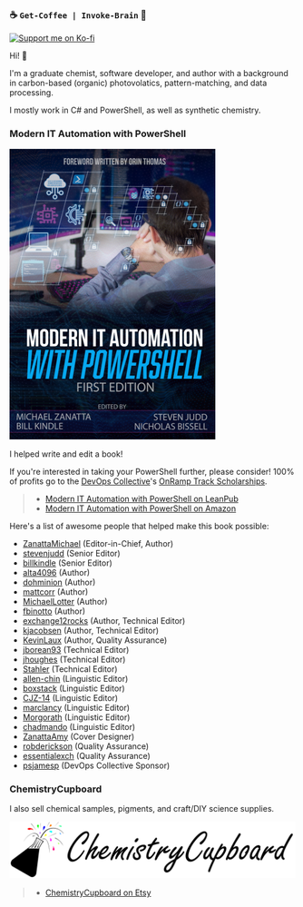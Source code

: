 ### ☕ `Get-Coffee | Invoke-Brain` 🧠

[<img src="https://storage.ko-fi.com/cdn/brandasset/kofi_button_blue.png" alt="Support me on Ko-fi" width="200"/>](https://ko-fi.com/V7V4SGXD9 "Mmm... coffee!")

Hi! 👋

I'm a graduate chemist, software developer, and author with a background in carbon-based (organic) photovolatics, pattern-matching, and data processing.

I mostly work in C# and PowerShell, as well as synthetic chemistry.

### Modern IT Automation with PowerShell

[![Modern IT Automation with PowerShell cover](ModernITAutomationWithPowerShell_Cover.png)](https://leanpub.com/modernautomationwithpowershell)

I helped write and edit a book!

If you're interested in taking your PowerShell further, please consider! 100% of profits go to the [DevOps Collective](https://devopscollective.org/)'s [OnRamp Track Scholarships](https://powershellsummit.org/onramp/).

> - [Modern IT Automation with PowerShell on LeanPub](https://leanpub.com/modernautomationwithpowershell)
> - [Modern IT Automation with PowerShell on Amazon](https://www.amazon.com/Modern-Automation-PowerShell-Michael-Zanatta/dp/B0BSC55Y8N)

Here's a list of awesome people that helped make this book possible:

- [ZanattaMichael](https://github.com/ZanattaMichael) (Editor-in-Chief, Author)
- [stevenjudd](https://github.com/stevenjudd) (Senior Editor)
- [billkindle](https://github.com/billkindle) (Senior Editor)
- [alta4096](https://github.com/alta4096) (Author)
- [dohminion](https://github.com/dohminion) (Author)
- [mattcorr](https://github.com/mattcorr) (Author)
- [MichaelLotter](https://github.com/MichaelLotter) (Author)
- [fbinotto](https://github.com/fbinotto) (Author)
- [exchange12rocks](https://github.com/exchange12rocks) (Author, Technical Editor)
- [kjacobsen](https://github.com/kjacobsen) (Author, Technical Editor)
- [KevinLaux](https://github.com/KevinLaux) (Author, Quality Assurance)
- [jborean93](https://github.com/jborean93) (Technical Editor)
- [jhoughes](https://github.com/jhoughes) (Technical Editor)
- [Stahler](https://github.com/Stahler) (Technical Editor)
- [allen-chin](https://github.com/allen-chin) (Linguistic Editor)
- [boxstack](https://github.com/boxstack) (Linguistic Editor)
- [CJZ-14](https://github.com/CJZ-14) (Linguistic Editor)
- [marclancy](https://github.com/marclancy) (Linguistic Editor)
- [Morgorath](https://github.com/Morgorath) (Linguistic Editor)
- [chadmando](https://github.com/chadmando) (Linguistic Editor)
- [ZanattaAmy](https://github.com/ZanattaAmy) (Cover Designer)
- [robderickson](https://github.com/robderickson) (Quality Assurance)
- [essentialexch](https://github.com/essentialexch) (Quality Assurance)
- [psjamesp](https://github.com/psjamesp) (DevOps Collective Sponsor)

### ChemistryCupboard

I also sell chemical samples, pigments, and craft/DIY science supplies.

[![ChemistryCupboard Logo](ChemistryCupboard_LogoText.png)](https://www.etsy.com/shop/ChemistryCupboard/)

> - [ChemistryCupboard on Etsy](https://www.etsy.com/shop/ChemistryCupboard/)

<!-- markdownlint-disable-file MD041 MD033 -->
